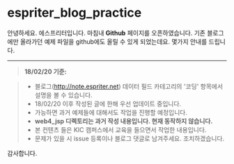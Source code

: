 espriter_blog_practice
===================


안녕하세요. 에스프리터입니다. 마침내 **Github** 페이지를 오픈하였습니다.  기존 블로그에만 올라가던 예제 파일을 github에도 올릴 수 있게 되었는데요. 몇가지 안내를 드립니다.

----------




> **18/02/20 기준:**

> - 블로그(http://note.espriter.net) 데이터 필드 카테고리의 '코딩' 항목에서 설명을 볼 수 있습니다.
> - 18/02/20 이후 작성된 글에 한해 우선 업데이트 중입니다.
> - 가능하면 과거 예제들에 대해서도 작업을 진행할 예정입니다.
> - **web4_jsp 디렉토리는 과거 작성 내용입니다. 현재 동작하지 않습니다.**
> - 본 컨텐츠 들은 KIC 캠퍼스에서 교육을 들으면서 작업한 내용입니다.
> - 문제가 있을 시 issue 등록이나 블로그 댓글로 남겨주세요. 조치하겠습니다.

감사합니다.
